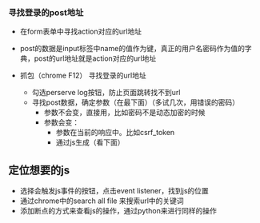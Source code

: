 ### 寻找登录的post地址
- 在form表单中寻找action对应的url地址
 - post的数据是input标签中name的值作为键，真正的用户名密码作为值的字典，post的url地址就是action对应的url地址

 - 抓包（chrome F12） 寻找登录的url地址
    - 勾选perserve log按钮，防止页面跳转找不到url
    - 寻找post数据，确定参数（在最下面）（多试几次，用错误的密码）
        - 参数不会变，直接用，比如密码不是动态加密的时候
        - 参数会变：
            - 参数在当前的响应中。比如csrf_token
            - 通过js生成（看下面）

## 定位想要的js

- 选择会触发js事件的按钮，点击event listener，找到js的位置
- 通过chrome中的search all file 来搜索url中的关键词
- 添加断点的方式来查看js的操作，通过python来进行同样的操作
